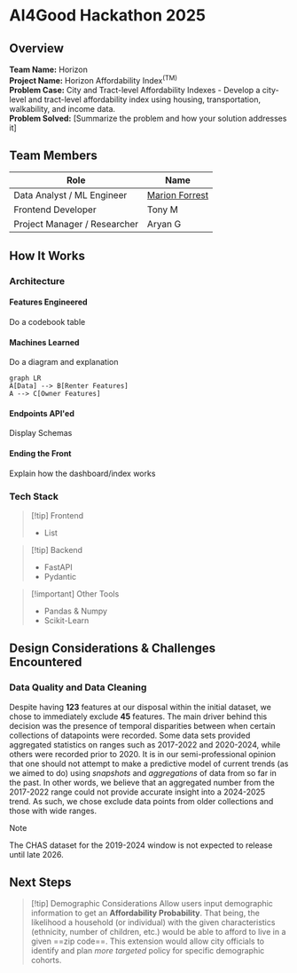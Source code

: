 # AI4Good Hackathon 2025

## Overview

**Team Name:** Horizon <br>
**Project Name:** Horizon Affordability Index<sup>(TM)</sup>  <br>
**Problem Case:** City and Tract-level Affordability Indexes - Develop a city-level and tract-level affordability index using housing, transportation, walkability, and income data. <br>
**Problem Solved:** [Summarize the problem and how your solution addresses it] <br>

## Team Members

| Role                         | Name                                                            |
| ---------------------------- | --------------------------------------------------------------- |
| Data Analyst / ML Engineer   | [Marion Forrest](https://www.linkedin.com/in/themarionforrest/) |
| Frontend Developer           | Tony M                                                          |
| Project Manager / Researcher | Aryan G                                                         |

## How It Works

### Architecture

#### Features Engineered

Do a codebook table

#### Machines Learned

Do a diagram and explanation

```mermaid
graph LR
A[Data] --> B[Renter Features]
A --> C[Owner Features]
```

#### Endpoints API'ed

Display Schemas

#### Ending the Front

Explain how the dashboard/index works

### Tech Stack

>[!tip] Frontend
>- List

>[!tip] Backend
>- FastAPI
>- Pydantic

>[!important] Other Tools
>- Pandas & Numpy
>- Scikit-Learn

## Design Considerations & Challenges Encountered

### Data Quality and Data Cleaning

Despite having **123** features at our disposal within the initial dataset, we chose to immediately exclude **45** features. The main driver behind this decision was the presence of temporal disparities between when certain collections of datapoints were recorded. Some data sets provided aggregated statistics on ranges such as 2017-2022 and 2020-2024, while others were recorded prior to 2020. It is in our semi-professional opinion that one should not attempt to make a predictive model of current trends (as we aimed to do) using *snapshots* and *aggregations* of data from so far in the past. In other words, we believe that an aggregated number from the 2017-2022 range could not provide accurate insight into a 2024-2025 trend. As such, we chose exclude data points from older collections and those with wide ranges.

>[!note]
>The CHAS dataset for the 2019-2024 window is not expected to release until late 2026.

## Next Steps

>[!tip] Demographic Considerations
>Allow users input demographic information to get an **Affordability Probability**. That being, the likelihood a household (or individual) with the given characteristics (ethnicity, number of children, etc.) would be able to afford to live in a given ==zip code==. This extension would allow city officials to identify and plan *more targeted* policy for specific demographic cohorts.

